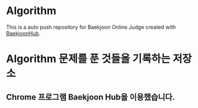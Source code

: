 # Algorithm
This is a auto push repository for Baekjoon Online Judge created with [BaekjoonHub](https://github.com/BaekjoonHub/BaekjoonHub).

# Algorithm 문제를 푼 것들을 기록하는 저장소
## Chrome 프로그램 Baekjoon Hub을 이용했습니다.
